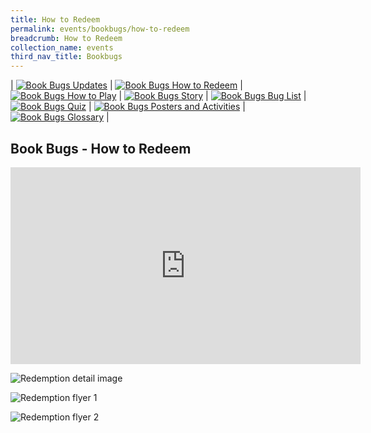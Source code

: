 ```yaml
---
title: How to Redeem
permalink: events/bookbugs/how-to-redeem
breadcrumb: How to Redeem
collection_name: events
third_nav_title: Bookbugs
---
```


| [![Book Bugs Updates](/images/events/bookbugs/Vikus-Updates.png)](/events/bookbugs/bookbugs-main) | [![Book Bugs How to Redeem](/images/events/bookbugs/Iyern-GX-How-to-Redeem.png)](/events/bookbugs/how-to-redeem) | [![Book Bugs How to Play](/images/events/bookbugs/Molder-How-to-Play.png)](/events/bookbugs/how-to-play) | [![Book Bugs Story](/images/events/bookbugs/Valeria-Story.png)](/events/bookbugs/story)
| [![Book Bugs Bug List](/images/events/bookbugs/Nym9-Bug-List.png)](/events/bookbugs/bug-list) | [![Book Bugs Quiz](/images/events/bookbugs/Cybug-Quiz.png)](/events/bookbugs/quiz) | [![Book Bugs Posters and Activities](/images/events/bookbugs/Book-Bugs-II-dR-Buttons-merigold.png)](/events/bookbugs/posters-and-activities) | [![Book Bugs Glossary](/images/events/bookbugs/Book-Bugs-II-dR-Buttons-glossary.png)](/events/bookbugs/glossary) |

## Book Bugs - How to Redeem

<iframe width="560" height="315" src="https://www.youtube.com/embed/vaP7p8fpYXY" frameborder="0" allow="accelerometer; autoplay; clipboard-write; encrypted-media; gyroscope; picture-in-picture" allowfullscreen></iframe>

![Redemption detail image](/images/events/bookbugs/Redemption-Details.jpg)

![Redemption flyer 1](/images/events/bookbugs/Redemption-Flyer-pg1-1.png)

![Redemption flyer 2](/images/events/bookbugs/Redemption-Flyer-pg2-1.png)